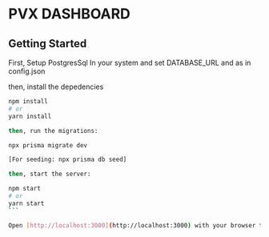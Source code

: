 # PVX DASHBOARD

## Getting Started

First, Setup PostgresSql In your system and set DATABASE_URL and as in config.json

then, install the depedencies

````bash
npm install
# or
yarn install

then, run the migrations:

npx prisma migrate dev

[For seeding: npx prisma db seed]

then, start the server:

npm start
# or
yarn start
```

Open [http://localhost:3000](http://localhost:3000) with your browser to see the result.
````
